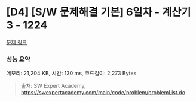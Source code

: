 # [D4] [S/W 문제해결 기본] 6일차 - 계산기3 - 1224 

[문제 링크](https://swexpertacademy.com/main/code/problem/problemDetail.do?contestProbId=AV14tDX6AFgCFAYD) 

### 성능 요약

메모리: 21,204 KB, 시간: 130 ms, 코드길이: 2,273 Bytes



> 출처: SW Expert Academy, https://swexpertacademy.com/main/code/problem/problemList.do